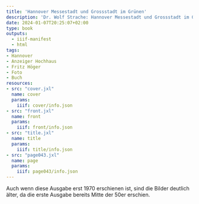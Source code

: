 ```yaml
---
title: 'Hannover Messestadt und Grossstadt im Grünen'
description: 'Dr. Wolf Strache: Hannover Messestadt und Grossstadt im Grünen. Verlag "Die schönen Bücher", Stuttgart 1970. <a class="worldcat" href="https://www.worldcat.org/de/title/73783809">&nbsp;</a>'
date: 2024-01-07T20:25:07+02:00
type: book
outputs:
  - iiif-manifest
  - html
tags:
- Hannover
- Anzeiger Hochhaus
- Fritz Höger
- Foto
- Buch
resources:
- src: "cover.jxl"
  name: cover
  params:
    iiif: cover/info.json
- src: "front.jxl"
  name: front
  params:
    iiif: front/info.json
- src: "title.jxl"
  name: title
  params:
    iiif: title/info.json
- src: "page043.jxl"
  name: page
  params:
    iiif: page043/info.json
---
```


Auch wenn diese Ausgabe erst 1970 erschienen ist, sind die Bilder deutlich älter, da die erste Ausgabe bereits Mitte der 50er erschien.
